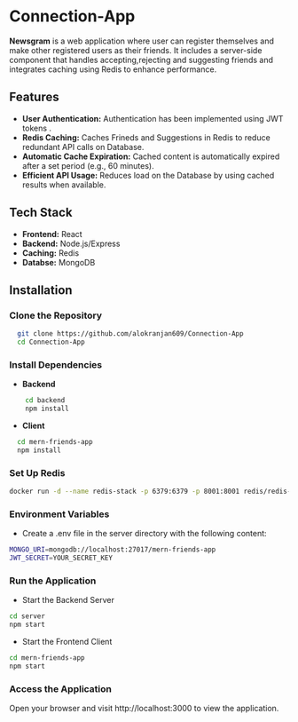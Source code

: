 # Connection-App

**Newsgram** is a web application where user can register themselves and make other registered users as their friends. It includes a server-side component that handles accepting,rejecting and suggesting friends  and integrates caching using Redis to enhance performance.
## Features

- **User Authentication:** Authentication has been implemented using JWT tokens .
- **Redis Caching:** Caches Frineds and Suggestions in Redis to reduce redundant API calls on Database.
- **Automatic Cache Expiration:** Cached content is automatically expired after a set period (e.g., 60 minutes).
- **Efficient API Usage:** Reduces load on the Database  by using cached results when available.

 ## Tech Stack

- **Frontend:** React
- **Backend:** Node.js/Express
- **Caching:** Redis
- **Databse:** MongoDB

## Installation

### Clone the Repository
```bash
  git clone https://github.com/alokranjan609/Connection-App
  cd Connection-App
```
### Install Dependencies
- **Backend**
```bash
    cd backend
    npm install
```
- **Client**
```bash
  cd mern-friends-app
  npm install
```
### Set Up Redis
```bash
docker run -d --name redis-stack -p 6379:6379 -p 8001:8001 redis/redis-stack:latest
```
### Environment Variables
- Create a .env file in the server directory with the following content:
```bash
MONGO_URI=mongodb://localhost:27017/mern-friends-app
JWT_SECRET=YOUR_SECRET_KEY
```
### Run the Application
- Start the Backend Server
```bash
cd server
npm start
```
- Start the Frontend Client
```bash
cd mern-friends-app
npm start
```
### Access the Application
Open your browser and visit http://localhost:3000 to view the application.
